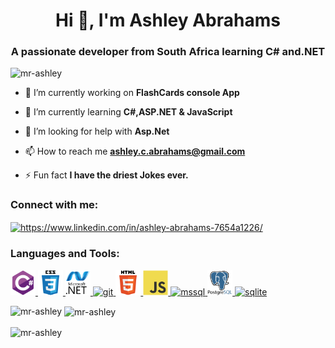 <h1 align="center">Hi 👋, I'm Ashley Abrahams</h1>
<h3 align="center">A passionate developer from South Africa learning C# and.NET</h3>

<p align="left"> <img src="https://komarev.com/ghpvc/?username=mr-ashley&label=Profile%20views&color=0e75b6&style=flat" alt="mr-ashley" /> </p>

- 🔭 I’m currently working on **FlashCards console App**

- 🌱 I’m currently learning **C#,ASP.NET & JavaScript**

- 🤝 I’m looking for help with **Asp.Net**

- 📫 How to reach me **ashley.c.abrahams@gmail.com**

- ⚡ Fun fact **I have the driest Jokes ever.**

<h3 align="left">Connect with me:</h3>
<p align="left">
<a href="https://linkedin.com/in/https://www.linkedin.com/in/ashley-abrahams-7654a1226/" target="blank"><img align="center" src="https://raw.githubusercontent.com/rahuldkjain/github-profile-readme-generator/master/src/images/icons/Social/linked-in-alt.svg" alt="https://www.linkedin.com/in/ashley-abrahams-7654a1226/" height="30" width="40" /></a>
</p>

<h3 align="left">Languages and Tools:</h3>
<p align="left"> <a href="https://www.w3schools.com/cs/" target="_blank" rel="noreferrer"> <img src="https://raw.githubusercontent.com/devicons/devicon/master/icons/csharp/csharp-original.svg" alt="csharp" width="40" height="40"/> </a> <a href="https://www.w3schools.com/css/" target="_blank" rel="noreferrer"> <img src="https://raw.githubusercontent.com/devicons/devicon/master/icons/css3/css3-original-wordmark.svg" alt="css3" width="40" height="40"/> </a> <a href="https://dotnet.microsoft.com/" target="_blank" rel="noreferrer"> <img src="https://raw.githubusercontent.com/devicons/devicon/master/icons/dot-net/dot-net-original-wordmark.svg" alt="dotnet" width="40" height="40"/> </a> <a href="https://git-scm.com/" target="_blank" rel="noreferrer"> <img src="https://www.vectorlogo.zone/logos/git-scm/git-scm-icon.svg" alt="git" width="40" height="40"/> </a> <a href="https://www.w3.org/html/" target="_blank" rel="noreferrer"> <img src="https://raw.githubusercontent.com/devicons/devicon/master/icons/html5/html5-original-wordmark.svg" alt="html5" width="40" height="40"/> </a> <a href="https://developer.mozilla.org/en-US/docs/Web/JavaScript" target="_blank" rel="noreferrer"> <img src="https://raw.githubusercontent.com/devicons/devicon/master/icons/javascript/javascript-original.svg" alt="javascript" width="40" height="40"/> </a> <a href="https://www.microsoft.com/en-us/sql-server" target="_blank" rel="noreferrer"> <img src="https://www.svgrepo.com/show/303229/microsoft-sql-server-logo.svg" alt="mssql" width="40" height="40"/> </a> <a href="https://www.postgresql.org" target="_blank" rel="noreferrer"> <img src="https://raw.githubusercontent.com/devicons/devicon/master/icons/postgresql/postgresql-original-wordmark.svg" alt="postgresql" width="40" height="40"/> </a> <a href="https://www.sqlite.org/" target="_blank" rel="noreferrer"> <img src="https://www.vectorlogo.zone/logos/sqlite/sqlite-icon.svg" alt="sqlite" width="40" height="40"/> </a> </p>

<p><img align="left" src="https://github-readme-stats.vercel.app/api/top-langs?username=mr-ashley&show_icons=true&locale=en&layout=compact" alt="mr-ashley" /></p>

<p>&nbsp;<img align="center" src="https://github-readme-stats.vercel.app/api?username=mr-ashley&show_icons=true&locale=en" alt="mr-ashley" /></p>

<p><img align="center" src="https://github-readme-streak-stats.herokuapp.com/?user=mr-ashley&" alt="mr-ashley" /></p>
